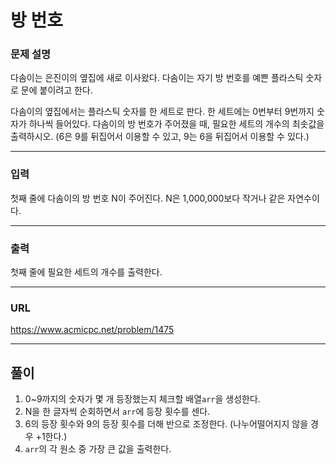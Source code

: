 # 방 번호

### 문제 설명

다솜이는 은진이의 옆집에 새로 이사왔다. 다솜이는 자기 방 번호를 예쁜 플라스틱 숫자로 문에 붙이려고 한다.

다솜이의 옆집에서는 플라스틱 숫자를 한 세트로 판다. 한 세트에는 0번부터 9번까지 숫자가 하나씩 들어있다. 다솜이의 방 번호가 주어졌을 때, 필요한 세트의 개수의 최솟값을 출력하시오. (6은 9를 뒤집어서 이용할 수 있고, 9는 6을 뒤집어서 이용할 수 있다.)

-----------
### 입력

첫째 줄에 다솜이의 방 번호 N이 주어진다. N은 1,000,000보다 작거나 같은 자연수이다.

-----------
### 출력

첫째 줄에 필요한 세트의 개수를 출력한다.

-----------
### URL

https://www.acmicpc.net/problem/1475

-----------
## 풀이
1. 0~9까지의 숫자가 몇 개 등장했는지 체크할 배열`arr`을 생성한다.
2. N을 한 글자씩 순회하면서 `arr`에 등장 횟수를 센다.
3. 6의 등장 횟수와 9의 등장 횟수를 더해 반으로 조정한다. (나누어떨어지지 않을 경우 +1한다.)
4. `arr`의 각 원소 중 가장 큰 값을 출력한다.